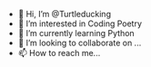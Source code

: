 - 👋 Hi, I’m @Turtleducking
- 👀 I’m interested in Coding Poetry
- 🌱 I’m currently learning Python
- 💞️ I’m looking to collaborate on ...
- 📫 How to reach me...

<!---
Turtleducking/Turtleducking is a ✨ special ✨ repository because its `README.md` (this file) appears on your GitHub profile.
You can click the Preview link to take a look at your changes.
--->
